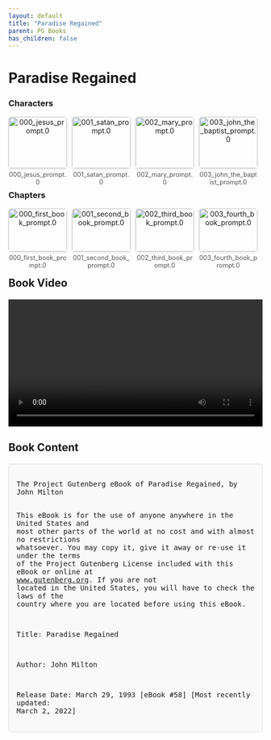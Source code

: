 ```yaml
---
layout: default
title: "Paradise Regained"
parent: PG Books
has_children: false
---
```



<style>
.image-gallery {
  display: flex;
  flex-wrap: wrap;
  justify-content: space-between;
  margin-bottom: 20px;
}

.image-row {
  display: flex;
  justify-content: flex-start;
  width: 100%;
  margin-bottom: 20px;
}

.image-item {
  width: 23%;
  margin-right: 2%;
  text-align: center;
}

.image-item:last-child {
  margin-right: 0;
}

.image-item img {
  width: 100%;
  height: auto;
  object-fit: cover;
  border-radius: 5px;
  box-shadow: 0 2px 4px rgba(0,0,0,0.1);
}

.image-item p {
  margin-top: 5px;
  font-size: 0.9em;
  color: #555;
}

.video-container {
  margin: 20px 0;
}

.book-content {
  max-height: 500px;
  overflow-y: auto;
  padding: 15px;
  border: 1px solid #ddd;
  border-radius: 5px;
  background-color: #f9f9f9;
  font-family: monospace;
  white-space: pre-wrap;
  margin-top: 20px;
}
</style>


# Paradise Regained

<h3>Characters</h3>
<div class="image-gallery">
<div class="image-row">
  <div class="image-item">
    <img src="../results/Paradise Regained/characters/000_jesus_prompt.0.png" alt="000_jesus_prompt.0">
    <p>000_jesus_prompt.0</p>
  </div>
  <div class="image-item">
    <img src="../results/Paradise Regained/characters/001_satan_prompt.0.png" alt="001_satan_prompt.0">
    <p>001_satan_prompt.0</p>
  </div>
  <div class="image-item">
    <img src="../results/Paradise Regained/characters/002_mary_prompt.0.png" alt="002_mary_prompt.0">
    <p>002_mary_prompt.0</p>
  </div>
  <div class="image-item">
    <img src="../results/Paradise Regained/characters/003_john_the_baptist_prompt.0.png" alt="003_john_the_baptist_prompt.0">
    <p>003_john_the_baptist_prompt.0</p>
  </div>
</div>
</div>

<h3>Chapters</h3>
<div class="image-gallery">
<div class="image-row">
  <div class="image-item">
    <img src="../results/Paradise Regained/chapters/000_first_book_prompt.0.png" alt="000_first_book_prompt.0">
    <p>000_first_book_prompt.0</p>
  </div>
  <div class="image-item">
    <img src="../results/Paradise Regained/chapters/001_second_book_prompt.0.png" alt="001_second_book_prompt.0">
    <p>001_second_book_prompt.0</p>
  </div>
  <div class="image-item">
    <img src="../results/Paradise Regained/chapters/002_third_book_prompt.0.png" alt="002_third_book_prompt.0">
    <p>002_third_book_prompt.0</p>
  </div>
  <div class="image-item">
    <img src="../results/Paradise Regained/chapters/003_fourth_book_prompt.0.png" alt="003_fourth_book_prompt.0">
    <p>003_fourth_book_prompt.0</p>
  </div>
</div>
</div>

<h2>Book Video</h2>
<div class="video-container">
  <video controls width="100%">
    <source src="../videos/Paradise Regained.mp4" type="video/mp4">
    Your browser does not support the video tag.
  </video>
</div>


## Book Content

<div class="book-content">
﻿The Project Gutenberg eBook of Paradise Regained, by John Milton

This eBook is for the use of anyone anywhere in the United States and
most other parts of the world at no cost and with almost no restrictions
whatsoever. You may copy it, give it away or re-use it under the terms
of the Project Gutenberg License included with this eBook or online at
www.gutenberg.org. If you are not located in the United States, you
will have to check the laws of the country where you are located before
using this eBook.

Title: Paradise Regained

Author: John Milton

Release Date: March 29, 1993 [eBook #58]
[Most recently updated: March 2, 2022]

Language: English

Character set encoding: UTF-8

Produced by: Judy Boss

*** START OF THE PROJECT GUTENBERG EBOOK PARADISE REGAINED ***




Paradise Regained

by John Milton




Contents

 THE FIRST BOOK
 THE SECOND BOOK
 THE THIRD BOOK
 THE FOURTH BOOK




THE FIRST BOOK


I, who erewhile the happy Garden sung
By one man’s disobedience lost, now sing
Recovered Paradise to all mankind,
By one man’s firm obedience fully tried
Through all temptation, and the Tempter foiled
In all his wiles, defeated and repulsed,
And Eden raised in the waste Wilderness.
    Thou Spirit, who led’st this glorious Eremite
Into the desert, his victorious field
Against the spiritual foe, and brought’st him thence     10
By proof the undoubted Son of God, inspire,
As thou art wont, my prompted song, else mute,
And bear through highth or depth of Nature’s bounds,
With prosperous wing full summed, to tell of deeds
Above heroic, though in secret done,
And unrecorded left through many an age:
Worthy to have not remained so long unsung.
    Now had the great Proclaimer, with a voice
More awful than the sound of trumpet, cried
Repentance, and Heaven’s kingdom nigh at hand     20
To all baptized. To his great baptism flocked
With awe the regions round, and with them came
From Nazareth the son of Joseph deemed
To the flood Jordan—came as then obscure,
Unmarked, unknown. But him the Baptist soon
Descried, divinely warned, and witness bore
As to his worthier, and would have resigned
To him his heavenly office. Nor was long
His witness unconfirmed: on him baptized
Heaven opened, and in likeness of a Dove     30
The Spirit descended, while the Father’s voice
From Heaven pronounced him his beloved Son.
That heard the Adversary, who, roving still
About the world, at that assembly famed
Would not be last, and, with the voice divine
Nigh thunder-struck, the exalted man to whom
Such high attest was given a while surveyed
With wonder; then, with envy fraught and rage,
Flies to his place, nor rests, but in mid air
To council summons all his mighty Peers,     40
Within thick clouds and dark tenfold involved,
A gloomy consistory; and them amidst,
With looks aghast and sad, he thus bespake:—
    “O ancient Powers of Air and this wide World
(For much more willingly I mention Air,
This our old conquest, than remember Hell,
Our hated habitation), well ye know
How many ages, as the years of men,
This Universe we have possessed, and ruled
In manner at our will the affairs of Earth,     50
Since Adam and his facile consort Eve
Lost Paradise, deceived by me, though since
With dread attending when that fatal wound
Shall be inflicted by the seed of Eve
Upon my head. Long the decrees of Heaven
Delay, for longest time to Him is short;
And now, too soon for us, the circling hours
This dreaded time have compassed, wherein we
Must bide the stroke of that long-threatened wound
(At least, if so we can, and by the head     60
Broken be not intended all our power
To be infringed, our freedom and our being
In this fair empire won of Earth and Air)—
For this ill news I bring: The Woman’s Seed,
Destined to this, is late of woman born.
His birth to our just fear gave no small cause;
But his growth now to youth’s full flower, displaying
All virtue, grace and wisdom to achieve
Things highest, greatest, multiplies my fear.
Before him a great Prophet, to proclaim     70
His coming, is sent harbinger, who all
Invites, and in the consecrated stream
Pretends to wash off sin, and fit them so
Purified to receive him pure, or rather
To do him honour as their King. All come,
And he himself among them was baptized—
Not thence to be more pure, but to receive
The testimony of Heaven, that who he is
Thenceforth the nations may not doubt. I saw
The Prophet do him reverence; on him, rising     80
Out of the water, Heaven above the clouds
Unfold her crystal doors; thence on his head
A perfet Dove descend (whate’er it meant);
And out of Heaven the sovraign voice I heard,
‘This is my Son beloved,—in him am pleased.’
His mother, than, is mortal, but his Sire
He who obtains the monarchy of Heaven;
And what will He not do to advance his Son?
His first-begot we know, and sore have felt,
When his fierce thunder drove us to the Deep;     90
Who this is we must learn, for Man he seems
In all his lineaments, though in his face
The glimpses of his Father’s glory shine.
Ye see our danger on the utmost edge
Of hazard, which admits no long debate,
But must with something sudden be opposed
(Not force, but well-couched fraud, well-woven snares),
Ere in the head of nations he appear,
Their king, their leader, and supreme on Earth.
I, when no other durst, sole undertook     100
The dismal expedition to find out
And ruin Adam, and the exploit performed
Successfully: a calmer voyage now
Will waft me; and the way found prosperous once
Induces best to hope of like success.”
    He ended, and his words impression left
Of much amazement to the infernal crew,
Distracted and surprised with deep dismay
At these sad tidings. But no time was then
For long indulgence to their fears or grief:     110
Unanimous they all commit the care
And management of this man enterprise
To him, their great Dictator, whose attempt
At first against mankind so well had thrived
In Adam’s overthrow, and led their march
From Hell’s deep-vaulted den to dwell in light,
Regents, and potentates, and kings, yea gods,
Of many a pleasant realm and province wide.
So to the coast of Jordan he directs
His easy steps, girded with snaky wiles,     120
Where he might likeliest find this new-declared,
This man of men, attested Son of God,
Temptation and all guile on him to try—
So to subvert whom he suspected raised
To end his reign on Earth so long enjoyed:
But, contrary, unweeting he fulfilled
The purposed counsel, pre-ordained and fixed,
Of the Most High, who, in full frequence bright
Of Angels, thus to Gabriel smiling spake:—
    “Gabriel, this day, by proof, thou shalt behold,     130
Thou and all Angels conversant on Earth
With Man or men’s affairs, how I begin
To verify that solemn message late,
On which I sent thee to the Virgin pure
In Galilee, that she should bear a son,
Great in renown, and called the Son of God.
Then told’st her, doubting how these things could be
To her a virgin, that on her should come
The Holy Ghost, and the power of the Highest
O’ershadow her. This Man, born and now upgrown,     140
To shew him worthy of his birth divine
And high prediction, henceforth I expose
To Satan; let him tempt, and now assay
His utmost subtlety, because he boasts
And vaunts of his great cunning to the throng
Of his Apostasy. He might have learnt
Less overweening, since he failed in Job,
Whose constant perseverance overcame
Whate’er his cruel malice could invent.
He now shall know I can produce a man,     150
Of female seed, far abler to resist
All his solicitations, and at length
All his vast force, and drive him back to Hell—
Winning by conquest what the first man lost
By fallacy surprised. But first I mean
To exercise him in the Wilderness;
There he shall first lay down the rudiments
Of his great warfare, ere I send him forth
To conquer Sin and Death, the two grand foes.
By humiliation and strong sufferance     160
His weakness shall o’ercome Satanic strength,
And all the world, and mass of sinful flesh;
That all the Angels and aethereal Powers—
They now, and men hereafter—may discern
From what consummate virtue I have chose
This perfet man, by merit called my Son,
To earn salvation for the sons of men.”
    So spake the Eternal Father, and all Heaven
Admiring stood a space; then into hymns
Burst forth, and in celestial measures moved,     170
Circling the throne and singing, while the hand
Sung with the voice, and this the argument:—
    “Victory and triumph to the Son of God,
Now entering his great duel, not of arms,
But to vanquish by wisdom hellish wiles!
The Father knows the Son; therefore secure
Ventures his filial virtue, though untried,
Against whate’er may tempt, whate’er seduce,
Allure, or terrify, or undermine.
Be frustrate, all ye stratagems of Hell,     180
And, devilish machinations, come to nought!”
    So they in Heaven their odes and vigils tuned.
Meanwhile the Son of God, who yet some days
Lodged in Bethabara, where John baptized,
Musing and much revolving in his breast
How best the mighty work he might begin
Of Saviour to mankind, and which way first
Publish his godlike office now mature,
One day forth walked alone, the Spirit leading
And his deep thoughts, the better to converse     190
With solitude, till, far from track of men,
Thought following thought, and step by step led on,
He entered now the bordering Desert wild,
And, with dark shades and rocks environed round,
His holy meditations thus pursued:—
    “O what a multitude of thoughts at once
Awakened in me swarm, while I consider
What from within I feel myself, and hear
What from without comes often to my ears,
Ill sorting with my present state compared!     200
When I was yet a child, no childish play
To me was pleasing; all my mind was set
Serious to learn and know, and thence to do,
What might be public good; myself I thought
Born to that end, born to promote all truth,
All righteous things. Therefore, above my years,
The Law of God I read, and found it sweet;
Made it my whole delight, and in it grew
To such perfection that, ere yet my age
Had...

[Content truncated for display]
</div>
